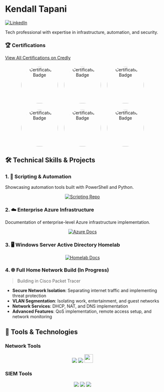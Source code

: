 # Kendall Tapani

<div align="left">
  
[![LinkedIn](https://img.shields.io/badge/-LinkedIn-0072b1?&style=for-the-badge&logo=linkedin&logoColor=white)](https://www.linkedin.com/in/kendalltapani/)

</div>
Tech professional with expertise in infrastructure, automation, and security.

<div align="left">
  
### 🏆 Certifications
[View All Certifications on Credly](https://www.credly.com/users/kendall-tapani)

</div>

<div align="center" style="display: flex; flex-wrap: wrap; gap: 20px; margin: 20px 0; justify-content: center;">
    <a href="https://www.credly.com/badges/65bef3cc-f0a6-432d-ab68-b553cc151eee">
        <img src="https://github.com/user-attachments/assets/a1a4113d-3c39-4eac-9efe-2c32410a5fe4" 
             width="120" height="120" style="clip-path: circle(50%)" alt="Certification Badge" />
    </a>
    <a href="https://www.credly.com/badges/9fb3d768-c658-48c2-93b2-33105b02036c">
        <img src="https://github.com/user-attachments/assets/d04244c5-21e7-4bb4-91a3-3923868d8e5a" 
             width="120" height="120" style="clip-path: circle(50%)" alt="Certification Badge" />
    </a>
    <a href="https://www.credly.com/badges/7999db2a-e361-42cd-b4a5-866c6e659a88">
        <img src="https://github.com/user-attachments/assets/1793ed3f-3743-4ed6-b795-bddb831feea2" 
             width="120" height="120" style="clip-path: circle(50%)" alt="Certification Badge" />
    </a>
</div>
<div align="center" style="display: flex; flex-wrap: wrap; gap: 20px; margin: 20px 0; justify-content: center;">
    <a href="https://www.credly.com/badges/20e58b5b-e424-49eb-8d18-e0e8f9a607b5">
        <img src="https://github.com/user-attachments/assets/83845f96-8cbe-4749-871b-631cf5ce29bc" 
             width="120" height="120" style="clip-path: circle(50%)" alt="Certification Badge" />
    </a>
    <a href="https://www.credly.com/badges/0e3d4fd3-0c76-485b-9077-4152c0cbba2a">
        <img src="https://github.com/user-attachments/assets/d1967870-9749-4033-b160-7c295d85fa8a" 
             width="120" height="120" style="clip-path: circle(50%)" alt="Certification Badge" />
    </a>
    <a href="https://www.credly.com/badges/ca6feed5-c7aa-4f64-9385-6fedde615595">
        <img src="https://github.com/user-attachments/assets/86fbfaeb-864b-4ea4-9f92-d975ff124806" 
             width="120" height="120" style="clip-path: circle(50%)" alt="Certification Badge" />
    </a>
</div>

## 🛠️ Technical Skills & Projects

### 1. 🤖 Scripting & Automation

Showcasing automation tools built with PowerShell and Python.

<div align="center">
  
[![Scripting Repo](https://img.shields.io/badge/📁_Scripting_&_Automation_Repo-4A154B?style=for-the-badge)](https://github.com/KendallTapani/Scripting-and-Automation/tree/main)

</div>

### 2. ☁️ Enterprise Azure Infrastructure

Documentation of enterprise-level Azure infrastructure implementation.

<div align="center">
  
[![Azure Docs](https://img.shields.io/badge/📁_Azure_Infrastructure_Docs-0078D4?style=for-the-badge&logo=microsoft-azure&logoColor=white)](https://github.com/KendallTapani/Azure-Infrastructure-Setup)

</div>

### 3. 🖥️ Windows Server Active Directory Homelab

<div align="center">
  
[![Homelab Docs](https://img.shields.io/badge/📁_Windows_Server_Homelab_Docs-0078D6?style=for-the-badge&logo=windows&logoColor=white)](https://github.com/KendallTapani/Windows-Server-Homelab)

</div>

### 4. 🌐 Full Home Network Build (In Progress)
> Building in Cisco Packet Tracer

- **Secure Network Isolation**: Separating internet traffic and implementing threat protection
- **VLAN Segmentation**: Isolating work, entertainment, and guest networks
- **Network Services**: DHCP, NAT, and DNS implementation
- **Advanced Features**: QoS implementation, remote access setup, and network monitoring

## 🔧 Tools & Technologies

### Network Tools
<div align="center">
    <img src="https://img.shields.io/badge/-Wireshark-1679A7?&style=for-the-badge&logo=Wireshark&logoColor=white" />
    <img src="https://img.shields.io/badge/-Suricata-EF3B2D?&style=for-the-badge&logo=Suricata&logoColor=white" />
    <img src="https://github.com/user-attachments/assets/b5a6e732-6051-4be4-bd2f-17a7fa02c0dc" height="28" />
</div>

### SIEM Tools
<div align="center">
    <img src="https://img.shields.io/badge/-Microsoft_Sentinel-0078D4?&style=for-the-badge&logo=Microsoft&logoColor=white" />
    <img src="https://img.shields.io/badge/-Splunk-000000?&style=for-the-badge&logo=Splunk&logoColor=white" />
    <img src="https://img.shields.io/badge/-Elastic-005571?&style=for-the-badge&logo=Elastic&logoColor=white" />
</div>


